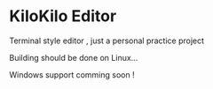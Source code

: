 # KiloKilo Editor

 Terminal style editor , just a personal practice project

 Building should be done on Linux...

 Windows support comming soon !
